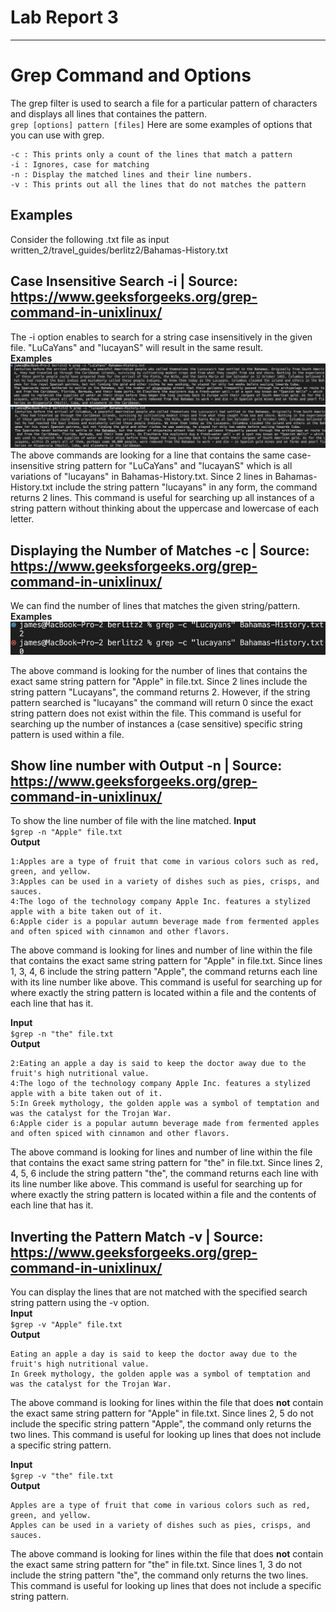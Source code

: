 # Lab Report 3
---

# Grep Command and Options
The grep filter is used to search a file for a particular pattern of characters and displays all lines that containes the pattern.   
`grep [options] pattern [files]`
Here are some examples of options that you can use with grep.
```
-c : This prints only a count of the lines that match a pattern
-i : Ignores, case for matching
-n : Display the matched lines and their line numbers.
-v : This prints out all the lines that do not matches the pattern
```

## Examples
Consider the following .txt file as input  
written_2/travel_guides/berlitz2/Bahamas-History.txt
## Case Insensitive Search -i | Source: https://www.geeksforgeeks.org/grep-command-in-unixlinux/
The -i option enables to search for a string case insensitively in the given file. "LuCaYans" and "lucayanS" will result in the same result.  
**Examples**    
![Image](3-1.png)   
![Image](3-2.png)   
The above commands are looking for a line that contains the same case-insensitive string pattern for "LuCaYans" and "lucayanS" which is all variations of "lucayans" in Bahamas-History.txt. Since 2 lines in Bahamas-History.txt include the string pattern "lucayans" in any form, the command returns 2 lines. This command is useful for searching up all instances of a string pattern without thinking about the uppercase and lowercase of each letter.
  
## Displaying the Number of Matches -c | Source: https://www.geeksforgeeks.org/grep-command-in-unixlinux/
We can find the number of lines that matches the given string/pattern.    
**Examples**    
![Image](3-3.png)   

The above command is looking for the number of lines that contains the exact same string pattern for "Apple" in file.txt. Since 2 lines include the string pattern "Lucayans", the command returns 2. However, if the string pattern searched is "lucayans" the command will return 0 since the exact string pattern does not exist within the file. This command is useful for searching up the number of instances a (case sensitive) specific string pattern is used within a file.

## Show line number with Output -n | Source: https://www.geeksforgeeks.org/grep-command-in-unixlinux/
To show the line number of file with the line matched. 
**Input**   
`$grep -n "Apple" file.txt`     
**Output**    
```
1:Apples are a type of fruit that come in various colors such as red, green, and yellow.
3:Apples can be used in a variety of dishes such as pies, crisps, and sauces.
4:The logo of the technology company Apple Inc. features a stylized apple with a bite taken out of it.
6:Apple cider is a popular autumn beverage made from fermented apples and often spiced with cinnamon and other flavors.
```
The above command is looking for lines and number of line within the file that contains the exact same string pattern for "Apple" in file.txt.
Since lines 1, 3, 4, 6 include the string pattern "Apple", the command returns each line with its line number like above.
This command is useful for searching up for where exactly the string pattern is located within a file and the contents of each line that has it.

**Input**   
`$grep -n "the" file.txt`   
**Output**    
```
2:Eating an apple a day is said to keep the doctor away due to the fruit's high nutritional value.
4:The logo of the technology company Apple Inc. features a stylized apple with a bite taken out of it.
5:In Greek mythology, the golden apple was a symbol of temptation and was the catalyst for the Trojan War.
6:Apple cider is a popular autumn beverage made from fermented apples and often spiced with cinnamon and other flavors.
```
The above command is looking for lines and number of line within the file that contains the exact same string pattern for "the" in file.txt. Since lines 2, 4, 5, 6 include the string pattern "the", the command returns each line with its line number like above. This command is useful for searching up for where exactly the string pattern is located within a file and the contents of each line that has it.

## Inverting the Pattern Match -v | Source: https://www.geeksforgeeks.org/grep-command-in-unixlinux/
You can display the lines that are not matched with the specified search string pattern using the -v option.  
**Input**   
`$grep -v "Apple" file.txt`     
**Output**    
```
Eating an apple a day is said to keep the doctor away due to the fruit's high nutritional value.
In Greek mythology, the golden apple was a symbol of temptation and was the catalyst for the Trojan War.
```
The above command is looking for lines within the file that does **not** contain the exact same string pattern for "Apple" in file.txt. Since lines 2, 5 do not include the specific string pattern "Apple", the command only returns the two lines. This command is useful for looking up lines that does not include a specific string pattern.

**Input**   
`$grep -v "the" file.txt`   
**Output**    
```
Apples are a type of fruit that come in various colors such as red, green, and yellow.
Apples can be used in a variety of dishes such as pies, crisps, and sauces.
```
The above command is looking for lines within the file that does **not** contain the exact same string pattern for "the" in file.txt. Since lines 1, 3 do not include the string pattern "the", the command only returns the two lines. This command is useful for looking up lines that does not include a specific string pattern.
